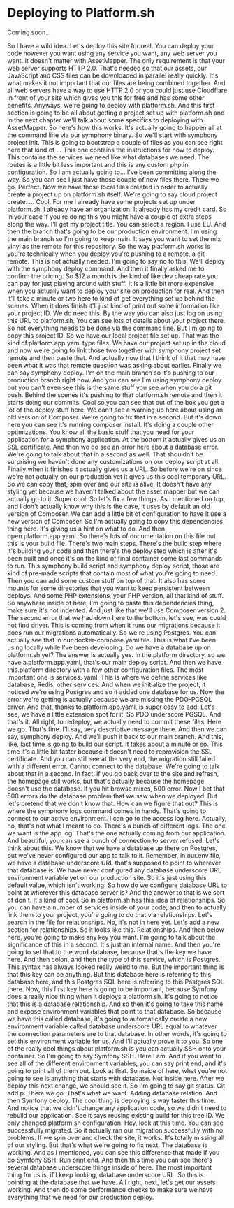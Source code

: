# Deploying to Platform.sh

Coming soon...

So I have a wild idea. Let's deploy this site for real. You can deploy your code however you want using any service you want, any web server you want. It doesn't matter with AssetMapper. The only requirement is that your web server supports HTTP 2.0. That's needed so that our assets, our JavaScript and CSS files can be downloaded in parallel really quickly. It's what makes it not important that our files are being combined together. And all web servers have a way to use HTTP 2.0 or you could just use Cloudflare in front of your site which gives you this for free and has some other benefits. Anyways, we're going to deploy with platform.sh. And this first section is going to be all about getting a project set up with platform.sh and in the next chapter we'll talk about some specifics to deploying with AssetMapper. So here's how this works. It's actually going to happen all at the command line via our symphony binary. So we'll start with symphony project init. This is going to bootstrap a couple of files as you can see right here that kind of ... This one contains the instructions for how to deploy. This contains the services we need like what databases we need. The routes is a little bit less important and this is any custom php.ini configuration. So I am actually going to... I've been committing along the way. So you can see I just have those couple of new files there. There we go. Perfect. Now we have those local files created in order to actually create a project up on platform.sh itself. We're going to say cloud project create. ... Cool. For me I already have some projects set up under platform.sh. I already have an organization. It already has my credit card. So in your case if you're doing this you might have a couple of extra steps along the way. I'll get my project title. You can select a region. I use EU. And then the branch that's going to be our production environment. I'm using the main branch so I'm going to keep main. It says you want to set the mix vinyl as the remote for this repository. So the way platform.sh works is you're technically when you deploy you're pushing to a remote, a git remote.  This is not actually needed. I'm going to say no to this. We'll deploy with the symphony deploy command. And then it finally asked me to confirm the pricing. So $12 a month is the kind of like dev cheap rate you can pay for just playing around with stuff. It is a little bit more expensive when you actually want to deploy your site on production for real. And then it'll take a minute or two here to kind of get everything set up behind the scenes. When it does finish it'll just kind of print out some information like your project ID. We do need this. By the way you can also just log on using this URL to platform.sh. You can see lots of details about your project there. So not everything needs to be done via the command line. But I'm going to copy this project ID. So we have our local project file set up. That was the kind of.platform.app.yaml type files. We have our project set up in the cloud and now we're going to link those two together with symphony project set remote and then paste that. And actually now that I think of it that may have been what it was that remote question was asking about earlier. Finally we can say symphony deploy. I'm on the main branch so it's pushing to our production branch right now. And you can see I'm using symphony deploy but you can't even see this is the same stuff you see when you do a git push. Behind the scenes it's pushing to that platform.sh remote and then it starts doing our commits. Cool so you can see that out of the box you get a lot of the deploy stuff here. We can't see a warning up here about using an old version of Composer. We're going to fix that in a second. But it's down here you can see it's running composer install. It's doing a couple other optimizations. You know all the basic stuff that you need for your application for a symphony application. At the bottom it actually gives us an SSL certificate. And then we do see an error here about a database error. We're going to talk about that in a second as well.  That shouldn't be surprising we haven't done any customizations on our deploy script at all. Finally when it finishes it actually gives us a URL. So before we're on since we're not actually on our production yet it gives us this cool temporary URL. So we can copy that, spin over and our site is alive. It doesn't have any styling yet because we haven't talked about the asset mapper but we can actually go to it. Super cool. So let's fix a few things. As I mentioned on top, and I don't actually know why this is the case, it uses by default an old version of Composer. We can add a little bit of configuration to have it use a new version of Composer. So I'm actually going to copy this dependencies thing here. It's giving us a hint on what to do. And then open.platform.app.yaml. So there's lots of documentation on this file but this is your build file. There's two main steps. There's the build step where it's building your code and then there's the deploy step which is after it's been built and once it's on the kind of final container some last commands to run. This symphony build script and symphony deploy script, those are kind of pre-made scripts that contain most of what you're going to need. Then you can add some custom stuff on top of that. It also has some mounts for some directories that you want to keep persistent between deploys. And some PHP extensions, your PHP version, all that kind of stuff. So anywhere inside of here, I'm going to paste this dependencies thing, make sure it's not indented. And just like that we'll use Composer version 2. The second error that we had down here to the bottom, let's see, was could not find driver. This is coming from when it runs our migrations because it does run our migrations automatically. So we're using Postgres. You can actually see that in our docker-compose.yaml file. This is what I've been using locally while I've been developing. Do we have a database up on platform.sh yet? The answer is actually yes. In the.platform directory, so we have a.platform.app.yaml, that's our main deploy script. And then we have this.platform directory with a few other configuration files. The most important one is services. yaml. This is where we define services like database, Redis, other services. And when we initialize the project, it noticed we're using Postgres and so it added one database for us. Now the error we're getting is actually because we are missing the PDO-PGSQL driver. And that, thanks to.platform.app.yaml, is super easy to add. Let's see, we have a little extension spot for it. So PDO underscore PGSQL. And that's it. All right, to redeploy, we actually need to commit these files. Here we go. That's fine. I'll say, very descriptive message there. And then we can say, symphony deploy. And we'll push it back to our main branch. And this, like, last time is going to build our script. It takes about a minute or so. This time it's a little bit faster because it doesn't need to reprovision the SSL certificate. And you can still see at the very end, the migration still failed with a different error. Cannot connect to the database. We're going to talk about that in a second. In fact, if you go back over to the site and refresh, the homepage still works, but that's actually because the homepage doesn't use the database. If you hit browse mixes, 500 error. Now I bet that 500 errors do the database problem that we saw when we deployed. But let's pretend that we don't know that. How can we figure that out? This is where the symphony logs command comes in handy. That's going to connect to our active environment. I can go to the access log here. Actually, no, that's not what I meant to do. There's a bunch of different logs. The one we want is the app log. That's the one actually coming from our application. And beautiful, you can see a bunch of connection to server refused. Let's think about this. We know that we have a database up there on Postgres, but we've never configured our app to talk to it. Remember, in our.env file, we have a database underscore URL that's supposed to point to wherever that database is. We have never configured any database underscore URL environment variable yet on our production site. So it's just using this default value, which isn't working. So how do we configure database URL to point at wherever this database server is?  And the answer to that is we sort of don't. It's kind of cool. So in platform.sh has this idea of relationships. So you can have a number of services inside of your code, and then to actually link them to your project, you're going to do that via relationships. Let's search in the file for relationships. No, it's not in here yet. Let's add a new section for relationships. So it looks like this. Relationships. And then below here, you're going to make any key you want. I'm going to talk about the significance of this in a second. It's just an internal name. And then you're going to set that to the word database, because that's the key we have here. And then colon, and then the type of this service, which is Postgres. This syntax has always looked really weird to me. But the important thing is that this key can be anything. But this database here is referring to this database here, and this Postgres SQL here is referring to this Postgres SQL there. Now, this first key here is going to be important, because Symfony does a really nice thing when it deploys a platform.sh. It's going to notice that this is a database relationship. And so then it's going to take this name and expose environment variables that point to that database. So because we have this called database, it's going to automatically create a new environment variable called database underscore URL equal to whatever the connection parameters are to that database. In other words, it's going to set this environment variable for us. And I'll actually prove it to you. So one of the really cool things about platform.sh is you can actually SSH onto your container. So I'm going to say Symfony SSH. Here I am. And if you want to see all of the different environment variables, you can say print end, and it's going to print all of them out. Look at that. So inside of here, what you're not going to see is anything that starts with database. Not inside here. After we deploy this next change, we should see it. So I'm going to say git status. Git add.p. There we go. That's what we want. Adding database relation. And then Symfony deploy. The cool thing is deploying is way faster this time.  And notice that we didn't change any application code, so we didn't need to rebuild our application. See it says reusing existing build for this tree ID. We only changed platform.sh configuration. Hey, look at this time. You can see successfully migrated. So it actually ran our migration successfully with no problems. If we spin over and check the site, it works. It's totally missing all of our styling. But that's what we're going to fix next. The database is working. And as I mentioned, you can see this difference that made if you do Symfony SSH. Run print end. And then this time you can see there's several database underscore things inside of here. The most important thing for us is, if I keep looking, database underscore URL. So this is pointing at the database that we have. All right, next, let's get our assets working. And then do some performance checks to make sure we have everything that we need for our production deploy.
